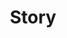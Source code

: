 ---
title: "Story"
description: "Position: content/en/story/index.md:description"
featured_image: '/images/Victor_Hugo-Hunchback.jpg'
menu:
  main:
    weight: 3
---